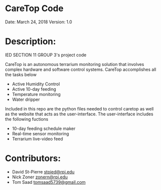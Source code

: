 # CareTop Code
Date: March 24, 2018
Version: 1.0

# Description:
IED SECTION 11 GROUP 3's project code

CareTop is an autonomous terrarium monitoring solution that involves 
complex hardware and software control systems.  CareTop accomplishes all 
the tasks below
* Active Humidity Control
* Active 10-day feeding
* Temperature monitoring
* Water dripper

Included in this repo are the python files needed to control caretop as 
well as the website that acts as the user-interface.  The user-interface 
includes the following fuctions
* 10-day feeding schedule maker
* Real-time sensor monitoring
* Terrarium live-video feed


# Contributors:
* David St-Pierre stpied@rpi.edu 
* Nick Zoner zonern@rpi.edu 
* Tom Saad tomsaad5739@gmail.com


